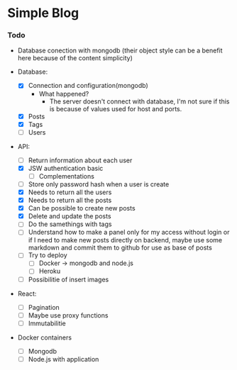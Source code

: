 # Simple Blog

### Todo
- Database conection with mongodb (their object style can be a benefit here because of the content simplicity)

- Database:
    - [x] Connection and configuration(mongodb)
      - What happened? 
        - The server doesn't connect with database, I'm not sure if this is because of values used for host and ports.
    - [x] Posts
    - [x] Tags
    - [ ] Users

- API:
    - [ ] Return information about each user
    - [x] JSW authentication basic
      - [ ] Complementations
    - [ ] Store only password hash when a user is create
    - [x] Needs to return all the users
    - [x] Needs to return all the posts
    - [x] Can be possible to create new posts
    - [x] Delete and update the posts
    - [ ] Do the samethings with tags
    - [ ] Understand how to make a panel only for my access without login or if I need to make new posts directly on backend, maybe use some markdown and commit them to github for use as base of posts
    - [ ] Try to deploy
      - [ ] Docker -> mongodb and node.js
      - [ ] Heroku
    - [ ] Possibilitie of insert images

- React:
    - [ ] Pagination
    - [ ] Maybe use proxy functions 
    - [ ] Immutabilitie 

- Docker containers
  - [ ] Mongodb 
  - [ ] Node.js with application
